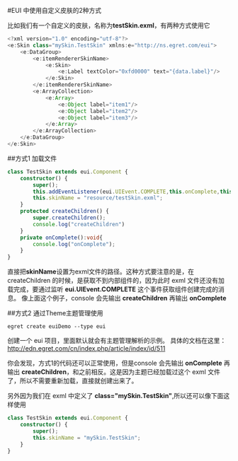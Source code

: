 #EUI 中使用自定义皮肤的2种方式

比如我们有一个自定义的皮肤，名称为**testSkin.exml**，有两种方式使用它
~~~ typescript
<?xml version="1.0" encoding="utf-8"?>
<e:Skin class="mySkin.TestSkin" xmlns:e="http://ns.egret.com/eui">
    <e:DataGroup>
        <e:itemRendererSkinName>
            <e:Skin>
                <e:Label textColor="0xfd0000" text="{data.label}"/>
            </e:Skin>
        </e:itemRendererSkinName>
        <e:ArrayCollection>
            <e:Array>
                <e:Object label="item1"/>
                <e:Object label="item2"/>
                <e:Object label="item3"/>
            </e:Array>
        </e:ArrayCollection>
    </e:DataGroup>
</e:Skin>

~~~


##方式1 加载文件
~~~ typescript
class TestSkin extends eui.Component {
    constructor() {
        super();
        this.addEventListener(eui.UIEvent.COMPLETE,this.onComplete,this);
        this.skinName = "resource/testSkin.exml";
    }
    protected createChildren() {
        super.createChildren();
        console.log("createChildren")
    }
    private onComplete():void{
        console.log("onComplete");
    }
}
~~~
直接把**skinName**设置为exml文件的路径。这种方式要注意的是，在 createChildren 的时候，是获取不到内部组件的，因为此时 exml 文件还没有加载完成，要通过监听 **eui.UIEvent.COMPLETE** 这个事件获取组件创建完成的消息。
像上面这个例子，console 会先输出 **createChildren** 再输出 **onComplete**

##方式2 通过Theme主题管理使用
~~~
egret create euiDemo --type eui
~~~
创建一个 eui 项目，里面默认就会有主题管理解析的示例。
具体的文档在这里：http://edn.egret.com/cn/index.php/article/index/id/511

你会发现，方式1的代码还可以正常使用，但是console 会先输出 **onComplete** 再输出 **createChildren**，和之前相反。这是因为主题已经加载过这个 exml 文件了，所以不需要重新加载，直接就创建出来了。

另外因为我们在 exml 中定义了 **class="mySkin.TestSkin"**,所以还可以像下面这样使用
~~~ typescript
class TestSkin extends eui.Component {
    constructor() {
        super();
        this.skinName = "mySkin.TestSkin";
    }
}
~~~

